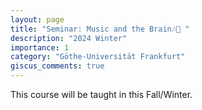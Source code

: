 ```yaml
---
layout: page
title: "Seminar: Music and the Brain🎶🧠 "
description: "2024 Winter"
importance: 1
category: "Göthe-Universität Frankfurt"
giscus_comments: true
---
```


This course will be taught in this Fall/Winter.
